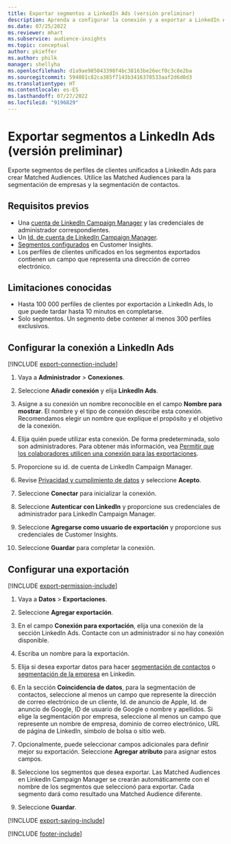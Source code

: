 ```yaml
---
title: Exportar segmentos a LinkedIn Ads (versión preliminar)
description: Aprenda a configurar la conexión y a exportar a LinkedIn Ads.
ms.date: 07/25/2022
ms.reviewer: mhart
ms.subservice: audience-insights
ms.topic: conceptual
author: pkieffer
ms.author: philk
manager: shellyha
ms.openlocfilehash: d1a9ae985043398f4bc38163be26ecf0c3c8e2ba
ms.sourcegitcommit: 594081c82ca385f7143b3416378533aaf2d6d0d3
ms.translationtype: HT
ms.contentlocale: es-ES
ms.lasthandoff: 07/27/2022
ms.locfileid: "9196829"
---
```

# <a name="export-segments-to-linkedin-ads-preview"></a>Exportar segmentos a LinkedIn Ads (versión preliminar)

Exporte segmentos de perfiles de clientes unificados a LinkedIn Ads para crear Matched Audiences. Utilice las Matched Audiences para la segmentación de empresas y la segmentación de contactos.

## <a name="prerequisites"></a>Requisitos previos

- Una [cuenta de LinkedIn Campaign Manager](https://business.linkedin.com/marketing-solutions/ads) y las credenciales de administrador correspondientes.
- Un [Id. de cuenta de LinkedIn Campaign Manager](https://www.linkedin.com/help/lms/answer/a424270).
- [Segmentos configurados](segments.md) en Customer Insights.
- Los perfiles de clientes unificados en los segmentos exportados contienen un campo que representa una dirección de correo electrónico.

## <a name="known-limitations"></a>Limitaciones conocidas

- Hasta 100 000 perfiles de clientes por exportación a LinkedIn Ads, lo que puede tardar hasta 10 minutos en completarse.
- Solo segmentos. Un segmento debe contener al menos 300 perfiles exclusivos.

## <a name="set-up-connection-to-linkedin-ads"></a>Configurar la conexión a LinkedIn Ads

[!INCLUDE [export-connection-include](includes/export-connection-admn.md)]

1. Vaya a **Administrador** > **Conexiones**.

1. Seleccione **Añadir conexión** y elija **LinkedIn Ads**.

1. Asigne a su conexión un nombre reconocible en el campo **Nombre para mostrar**. El nombre y el tipo de conexión describe esta conexión. Recomendamos elegir un nombre que explique el propósito y el objetivo de la conexión.

1. Elija quién puede utilizar esta conexión. De forma predeterminada, solo son administradores. Para obtener más información, vea [Permitir que los colaboradores utilicen una conexión para las exportaciones](connections.md#allow-contributors-to-use-a-connection-for-exports).

1. Proporcione su id. de cuenta de LinkedIn Campaign Manager.

1. Revise [Privacidad y cumplimiento de datos](connections.md#data-privacy-and-compliance) y seleccione **Acepto**.

1. Seleccione **Conectar** para inicializar la conexión.

1. Seleccione **Autenticar con LinkedIn** y proporcione sus credenciales de administrador para LinkedIn Campaign Manager.

1. Seleccione **Agregarse como usuario de exportación** y proporcione sus credenciales de Customer Insights.

1. Seleccione **Guardar** para completar la conexión.

## <a name="configure-an-export"></a>Configurar una exportación

[!INCLUDE [export-permission-include](includes/export-permission.md)]

1. Vaya a **Datos** > **Exportaciones**.

1. Seleccione **Agregar exportación**.

1. En el campo **Conexión para exportación**, elija una conexión de la sección LinkedIn Ads. Contacte con un administrador si no hay conexión disponible.

1. Escriba un nombre para la exportación.

1. Elija si desea exportar datos para hacer [segmentación de contactos](https://business.linkedin.com/marketing-solutions/ad-targeting/contact-targeting) o [segmentación de la empresa](https://business.linkedin.com/marketing-solutions/ad-targeting/account-targeting) en Linkedin.

1. En la sección **Coincidencia de datos**, para la segmentación de contactos, seleccione al menos un campo que represente la dirección de correo electrónico de un cliente, Id. de anuncio de Apple, Id. de anuncio de Google, ID de usuario de Google o nombre y apellidos. Si elige la segmentación por empresa, seleccione al menos un campo que represente un nombre de empresa, dominio de correo electrónico, URL de página de LinkedIn, símbolo de bolsa o sitio web.

1. Opcionalmente, puede seleccionar campos adicionales para definir mejor su exportación. Seleccione **Agregar atributo** para asignar estos campos.

1. Seleccione los segmentos que desea exportar. Las Matched Audiences en LinkedIn Campaign Manager se crearán automáticamente con el nombre de los segmentos que seleccionó para exportar. Cada segmento dará como resultado una Matched Audience diferente.

1. Seleccione **Guardar**.

[!INCLUDE [export-saving-include](includes/export-saving.md)]

[!INCLUDE [footer-include](includes/footer-banner.md)]
